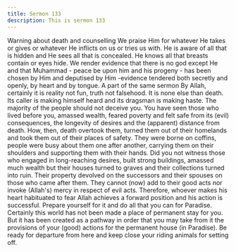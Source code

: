 ```yaml
---
title: Sermon 133
description: This is sermon 133
---
```


Warning about death and counselling
We praise Him for whatever He takes or gives or whatever He inflicts on us or tries us with.
He is aware of all that is hidden and He sees all that is concealed. He knows all that breasts
contain or eyes hide.
We render evidence that there is no god except He and that Muhammad - peace be upon him
and his progeny - has been chosen by Him and deputised by Him -evidence tendered both
secretly and openly, by heart and by tongue.
A part of the same sermon
By Allah, certainly it is reality not fun, truth not falsehood. It is none else than death. Its caller
is making himself heard and its dragsman is making haste. The majority of the people should
not deceive you. You have seen those who lived before you, amassed wealth, feared poverty
and felt safe from its (evil) consequences, the longevity of desires and the (apparent) distance
from death.
How, then, death overtook them, turned them out of their homelands and took them out of
their places of safety.
They were borne on coffins, people were busy about them one after another, carrying them on
their shoulders and supporting them with their hands.
Did you not witness those who engaged in long-reaching desires, built strong buildings,
amassed much wealth but their houses turned to graves and their collections turned into ruin.
Their property devolved on the successors and their spouses on those who came after them.
They cannot (now) add to their good acts nor invoke (Allah's) mercy in respect of evil acts.
Therefore, whoever makes his heart habituated to fear Allah achieves a forward position and
his action is successful. Prepare yourself for it and do all that you can for Paradise.
Certainly this world has not been made a place of permanent stay for you. But it has been
created as a pathway in order that you may take from it the provisions of your (good) actions
for the permanent house (in Paradise). Be ready for departure from here and keep close your
riding animals for setting off.